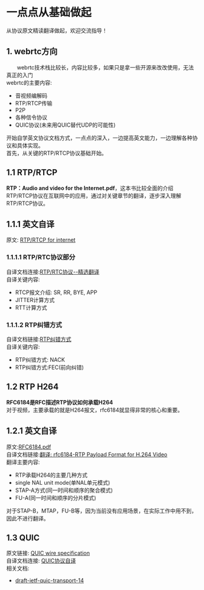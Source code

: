 # 一点点从基础做起
从协议原文精读翻译做起，欢迎交流指导！

## 1. webrtc方向
&emsp;&emsp;webrtc技术栈比较长，内容比较多，如果只是拿一些开源来改改使用，无法真正的入门<br>
webrtc的主要内容:<br/>
+ 音视频编解码
+ RTP/RTCP传输
+ P2P
+ 各种信令协议
+ QUIC协议(未来用QUIC替代UDP的可能性)

开始自学英文协议文档方式，一点点的深入，一边提高英文能力，一边理解各种协议和具体实现。<br/>
首先，从关键的RTP/RTCP协议基础开始。<br/>

## 1.1 RTP/RTCP
**RTP：Audio and video for the Internet.pdf**，这本书比较全面的介绍RTP/RTCP协议在互联网中的应用，通过对关键章节的翻译，逐步深入理解RTP/RTCP协议。
## 1.1.1 英文自译
原文: [RTP/RTCP for internet](https://github.com/runner365/read_book/blob/master/RTP_RTCP/RTP%EF%BC%9AAudio%20and%20video%20for%20the%20Internet.pdf)<br>

### 1.1.1.1 RTP/RTC协议部分
自译文档连接:[RTP/RTC协议--精选翻译](https://github.com/runner365/read_book/blob/master/RTP_RTCP/RTP_RTCP%E5%8D%8F%E8%AE%AE%E5%86%85%E5%AE%B9--%E7%B2%BE%E9%80%89%E8%87%AA%E8%AF%91.md)<br/>
自译关键内容:
* RTCP报文介绍: SR, RR, BYE, APP
* JITTER计算方式
* RTT计算方式

### 1.1.1.2 RTP纠错方式
自译文档链接:[RTP纠错方式](https://github.com/runner365/read_book/blob/master/RTP_RTCP/RTP%E7%BA%A0%E9%94%99%E6%9C%BA%E5%88%B6--%E7%B2%BE%E9%80%89%E8%87%AA%E8%AF%91.md)<br/>
自译关键内容:
* RTP纠错方式: NACK
* RTP纠错方式:FEC(前向纠错)

## 1.2 RTP H264
**RFC6184是RFC描述RTP协议如何承载H264**<br/>
对于视频，主要承载的就是H264报文，rfc6184就显得非常的核心和重要。

## 1.2.1 英文自译
原文:[RFC6184.pdf](https://github.com/runner365/read_book/blob/master/RTP_H264/rfc6184.pdf)<br/>
自译文档链接:[翻译: rfc6184-RTP Payload Format for H.264 Video](https://github.com/runner365/read_book/blob/master/RTP_H264/rfc6184%E8%87%AA%E8%AF%91.md)<br/>
翻译主要内容:<br/>
* RTP承载H264的主要几种方式
* single NAL unit mode(单NAL单元模式)
* STAP-A方式(同一时间和顺序的聚合模式)
* FU-A(同一时间和顺序的分片模式)

对于STAP-B，MTAP，FU-B等，因为当前没有应用场景，在实际工作中用不到，因此不进行翻译。<br/>

## 1.3 QUIC
原文链接: [QUIC wire specification](https://docs.google.com/document/d/1WJvyZflAO2pq77yOLbp9NsGjC1CHetAXV8I0fQe-B_U/edit)<br/>
自译文档连接: [QUIC协议自译](https://github.com/runner365/read_book/blob/master/Quic/Quic_Wire_layout_specification_%E8%87%AA%E8%AF%91.md)<br/>
相关文档:
* [draft-ietf-quic-transport-14](https://tools.ietf.org/html/draft-ietf-quic-transport-14)
